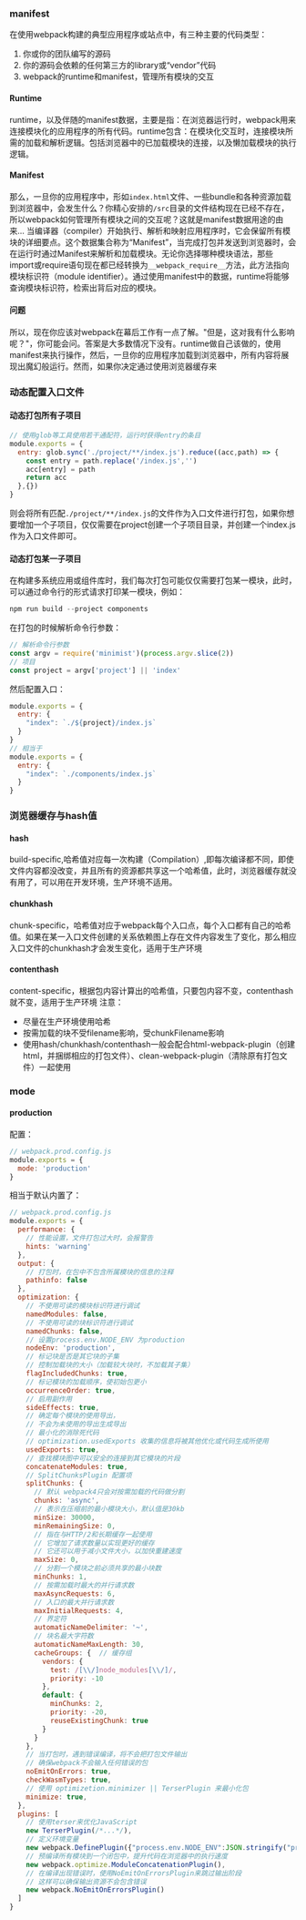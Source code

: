 ### manifest
在使用webpack构建的典型应用程序或站点中，有三种主要的代码类型：
  1. 你或你的团队编写的源码
  2. 你的源码会依赖的任何第三方的library或“vendor”代码
  3. webpack的runtime和manifest，管理所有模块的交互
#### Runtime
runtime，以及伴随的manifest数据，主要是指：在浏览器运行时，webpack用来连接模块化的应用程序的所有代码。runtime包含：在模块化交互时，连接模块所需的加载和解析逻辑。包括浏览器中的已加载模块的连接，以及懒加载模块的执行逻辑。
#### Manifest
那么，一旦你的应用程序中，形如`index.html`文件、一些bundle和各种资源加载到浏览器中，会发生什么？你精心安排的`/src`目录的文件结构现在已经不存在，所以webpack如何管理所有模块之间的交互呢？这就是manifest数据用途的由来...
当编译器（compiler）开始执行、解析和映射应用程序时，它会保留所有模块的详细要点。这个数据集合称为“Manifest”，当完成打包并发送到浏览器时，会在运行时通过Manifest来解析和加载模块。无论你选择哪种模块语法，那些import或require语句现在都已经转换为`__webpack_require__`方法，此方法指向模块标识符（module identifier）。通过使用manifest中的数据，runtime将能够查询模块标识符，检索出背后对应的模块。
#### 问题
所以，现在你应该对webpack在幕后工作有一点了解。"但是，这对我有什么影响呢？"，你可能会问。答案是大多数情况下没有。runtime做自己该做的，使用manifest来执行操作，然后，一旦你的应用程序加载到浏览器中，所有内容将展现出魔幻般运行。然而，如果你决定通过使用浏览器缓存来
### 动态配置入口文件
#### 动态打包所有子项目
```js
// 使用glob等工具使用若干通配符，运行时获得entry的条目
module.exports = {
  entry: glob.sync('./project/**/index.js').reduce((acc,path) => {
    const entry = path.replace('/index.js','')
    acc[entry] = path
    return acc
  },{})
}
```
则会将所有匹配`./project/**/index.js`的文件作为入口文件进行打包，如果你想要增加一个子项目，仅仅需要在project创建一个子项目目录，并创建一个index.js作为入口文件即可。
#### 动态打包某一子项目
在构建多系统应用或组件库时，我们每次打包可能仅仅需要打包某一模块，此时，可以通过命令行的形式请求打印某一模块，例如：
```js
npm run build --project components
```
在打包的时候解析命令行参数：
```js
// 解析命令行参数
const argv = require('minimist')(process.argv.slice(2))
// 项目
const project = argv['project'] || 'index'
```
然后配置入口：
```js
module.exports = {
  entry: {
    "index": `./${project}/index.js`
  }
}
// 相当于
module.exports = {
  entry: {
    "index": `./components/index.js`
  }
}
```
### 浏览器缓存与hash值
#### hash
build-specific,哈希值对应每一次构建（Compilation）,即每次编译都不同，即使文件内容都没改变，并且所有的资源都共享这一个哈希值，此时，浏览器缓存就没有用了，可以用在开发环境，生产环境不适用。
#### chunkhash
chunk-specific，哈希值对应于webpack每个入口点，每个入口都有自己的哈希值。如果在某一入口文件创建的关系依赖图上存在文件内容发生了变化，那么相应入口文件的chunkhash才会发生变化，适用于生产环境
#### contenthash
content-specific，根据包内容计算出的哈希值，只要包内容不变，contenthash就不变，适用于生产环境
注意：
+ 尽量在生产环境使用哈希
+ 按需加载的块不受filename影响，受chunkFilename影响
+ 使用hash/chunkhash/contenthash一般会配合html-webpack-plugin（创建html，并捆绑相应的打包文件）、clean-webpack-plugin（清除原有打包文件）一起使用
### mode
#### production
配置：
```js
// webpack.prod.config.js
module.exports = {
  mode: 'production'
}
```
相当于默认内置了：
```js
// webpack.prod.config.js
module.exports = {
  performance: {
    // 性能设置，文件打包过大时，会报警告
    hints: 'warning'
  },
  output: {
    // 打包时，在包中不包含所属模块的信息的注释
    pathinfo: false
  },
  optimization: {
    // 不使用可读的模块标识符进行调试
    namedModules: false,
    // 不使用可读的块标识符进行调试
    namedChunks: false,
    // 设置process.env.NODE_ENV 为production
    nodeEnv: 'production',
    // 标记块是否是其它块的子集
    // 控制加载块的大小（加载较大块时，不加载其子集）
    flagIncludedChunks: true,
    // 标记模块的加载顺序，使初始包更小
    occurrenceOrder: true,
    // 启用副作用
    sideEffects: true,
    // 确定每个模块的使用导出，
    // 不会为未使用的导出生成导出
    // 最小化的消除死代码
    // optimization.usedExports 收集的信息将被其他优化或代码生成所使用
    usedExports: true,
    // 查找模块图中可以安全的连接到其它模块的片段
    concatenateModules: true,
    // SplitChunksPlugin 配置项
    splitChunks: {
      // 默认 webpack4只会对按需加载的代码做分割
      chunks: 'async',
      // 表示在压缩前的最小模块大小，默认值是30kb
      minSize: 30000,
      minRemainingSize: 0,
      // 指在与HTTP/2和长期缓存一起使用
      // 它增加了请求数量以实现更好的缓存
      // 它还可以用于减小文件大小，以加快重建速度
      maxSize: 0,
      // 分割一个模块之前必须共享的最小块数
      minChunks: 1,
      // 按需加载时最大的并行请求数
      maxAsyncRequests: 6,
      // 入口的最大并行请求数
      maxInitialRequests: 4,
      // 界定符
      automaticNameDelimiter: '~',
      // 块名最大字符数
      automaticNameMaxLength: 30,
      cacheGroups: {  // 缓存组
        vendors: {
          test: /[\\/]node_modules[\\/]/,
          priority: -10
        },
        default: {
          minChunks: 2,
          priority: -20,
          reuseExistingChunk: true
        }
      }
    },
    // 当打包时，遇到错误编译，将不会把打包文件输出
    // 确保webpack不会输入任何错误的包
    noEmitOnErrors: true,
    checkWasmTypes: true,
    // 使用 optimizetion.minimizer || TerserPlugin 来最小化包
    minimize: true,
  },
  plugins: [
    // 使用terser来优化JavaScript
    new TerserPlugin(/*...*/),
    // 定义环境变量
    new webpack.DefinePlugin({"process.env.NODE_ENV":JSON.stringify("production")}),
    // 预编译所有模块到一个闭包中，提升代码在浏览器中的执行速度
    new webpack.optimize.ModuleConcatenationPlugin(),
    // 在编译出现错误时，使用NoEmitOnErrorsPlugin来跳过输出阶段
    // 这样可以确保输出资源不会包含错误
    new webpack.NoEmitOnErrorsPlugin()
  ]
}
```
